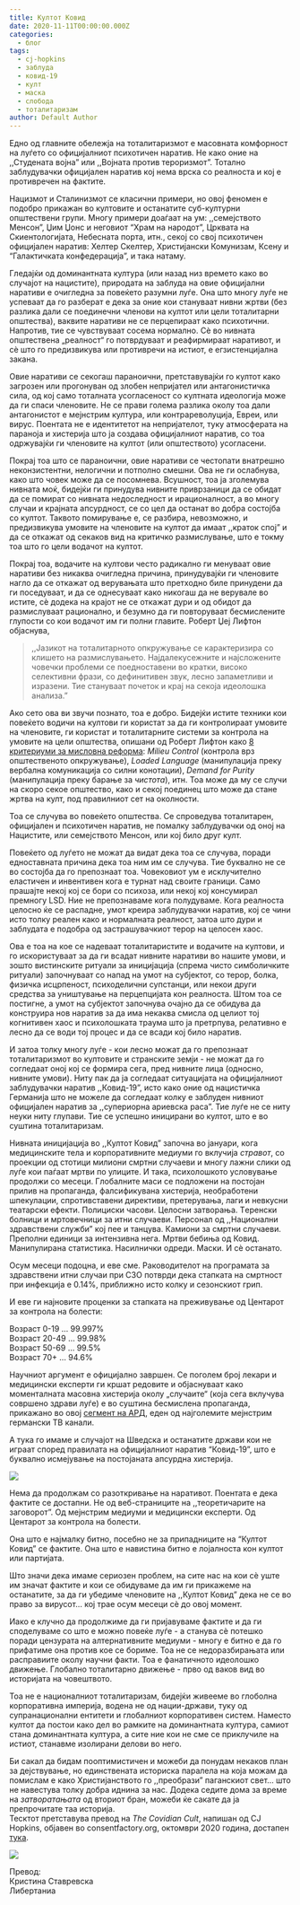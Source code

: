 ```yaml
---
title: Култот Ковид
date: 2020-11-11T00:00:00.000Z
categories:
  - блог
tags:
  - cj-hopkins
  - заблуда
  - ковид-19
  - култ
  - маска
  - слобода
  - тоталитаризам
author: Default Author
---
```


Едно од главните обележја на тоталитаризмот е масовната комфорност на луѓето со официјалниот психотичен наратив. Не како оние на ,,Студената војна” или ,,Војната против тероризмот”. Тотално заблудувачки официјален наратив кој нема врска со реалноста и кој е противречен на фактите.

Нацизмот и Сталинизмот се класични примери, но овој феномен е подобро прикажан во култовите и останатите суб-културни општествени групи. Многу примери доаѓаат на ум: ,,семејството Менсон”, Џим Џонс и неговиот “Храм на народот”, Црквата на Скиентологијата, Небесната порта, итн., секој со свој психотичен официјален наратив: Хелтер Скелтер, Христијански Комунизам, Ксену и “Галактичката конфедерација”, и така натаму. 

Гледајќи од доминантната култура (или назад низ времето како во случајот на нацистите), природата на заблуда на овие официјални наративи е очигледна за повеќето разумни луѓе. Она што многу луѓе не успеваат да го разберат е дека за оние кои стануваат нивни жртви (без разлика дали се поединечни членови на култот или цели тоталитарни општества), ваквите наративи не се перцепираат како психотични. Напротив, тие се чувствуваат сосема нормално. Сè во нивната општествена „реалност“ го потврдуваат и реафирмираат наративот, и сè што го предизвикува или противречи на истиот, е егзистенцијална закана.

Овие наративи се секогаш параноични, претставувајќи го култот како загрозен или прогонуван од злобен непријател или антагонистичка сила, од кој само тоталната усогласеност со култната идеологија може да ги спаси членовите. Не се прави голема разлика околу тоа дали антагонистот е мејнстрим култура, или контрареволуција, Евреи, или вирус. Поентата не е идентитетот на непријателот, туку атмосферата на параноја и хистерија што ја создава официјалниот наратив, со тоа одржувајќи ги членовите на култот (или општеството) усогласени.

Покрај тоа што се параноични, овие наративи се честопати внатрешно неконзистентни, нелогични и потполно смешни. Ова не ги ослабнува, како што човек може да се посомнева. Всушност, тоа ја зголемува нивната моќ, бидејќи ги принудува нивните приврзаници да се обидат да се помират со нивната недоследност и ирационалност, а во многу случаи и крајната апсурдност, се со цел да останат во добра состојба со култот. Таквото помирување е, се разбира, невозможно, и предизвикува умовите на членовите на култот да имаат ,,краток спој” и да се откажат од секаков вид на критичко размислување, што е токму тоа што го цели водачот на култот.

Покрај тоа, водачите на култови често радикално ги менуваат овие наративи без никаква очигледна причина, принудувајќи ги членовите нагло да се откажат од верувањата што претходно биле принудени да ги поседуваат, и да се однесуваат како никогаш да не верувале во истите, сè додека на крајот не се откажат дури и од обидот да размислуваат рационално, и безумно да ги повторуваат бесмислените глупости со кои водачот им ги полни главите. Роберт Џеј Лифтон објаснува,

> ,,Јазикот на тоталитарното опкружување се карактеризира со клишето на размислувањето. Најдалекусежните и најсложените човечки проблеми се поедноставени во кратки, високо селективни фрази, со дефинитивен звук, лесно запаметливи и изразени. Тие стануваат почеток и крај на секоја идеолошка анализа.”

Ако сето ова ви звучи познато, тоа е добро. Бидејќи истите техники кои повеќето водичи на култови ги користат за да ги контролираат умовите на членовите, ги користат и тоталитарните системи за контрола на умовите на цели општества, опишани од Роберт Лифтон како [8 критериуми за мисловна реформа](https://www.openmindsfoundation.org/the-basics-liftons-eight-criteria-of-thought-reform/): _Milieu Control_ (контрола врз општественото опкружување), _Loaded Language_ (манипулација преку вербална комуникација со силни конотации), _Demand for Purity_ (манипулација преку барање за _чистота_), итн. Тоа може да му се случи на скоро секое општество, како и секој поединец што може да стане жртва на култ, под правилниот сет на околности.

Тоа се случува во повеќето општества. Се спроведува тоталитарен, официјален и психотичен наратив, не помалку заблудувачки од оној на Нацистите, или семејството Менсон, или кој било друг култ.

Повеќето од луѓето не можат да видат дека тоа се случува, поради едноставната причина дека тоа ним им се случува. Тие буквално не се во состојба да го препознаат тоа. Човековиот ум е исклучително еластичен и инвентивен кога е турнат над своите граници. Само прашајте некој кој се бори со психоза, или некој кој консумирал премногу LSD. Ние не препознаваме кога полудуваме. Кога реалноста целосно ќе се распадне, умот креира заблудувачки наратив, кој се чини исто толку реален како и нормалната реалност, затоа што дури и заблудата е подобра од застрашувачкиот терор на целосен хаос.

Ова е тоа на кое се надеваат тоталитаристите и водачите на култови, и го искористуваат за да ги всадат нивните наративи во нашите умови, и зошто вистинските ритуали за иницијација (спрема чисто симболичките ритуали) започнуваат со напад на умот на субјектот, со терор, болка, физичка исцрпеност, психоделични супстанци, или некои други средства за уништување на перцепцијата кон реалноста. Штом тоа се постигне, а умот на субјектот започнува очајно да се обидува да конструира нов наратив за да има некаква смисла од целиот тој когнитивен хаос и психолошката траума што ја претрпува, релативно е лесно да се води тој процес и да се всади кој било наратив.

И затоа толку многу луѓе - кои лесно можат да го препознаат тоталитаризмот во култовите и странските земји - не можат да го согледаат оној кој се формира сега, пред нивните лица (односно, нивните умови). Ниту пак да ја согледаат ситуацијата на официјалниот заблудувачки наратив ,,Ковид-19”, исто како оние од нацистичка Германија што не можеле да согледаат колку е заблуден нивниот официјален наратив за ,,супериорна ариевска раса”. Тие луѓе не се ниту неуки ниту глупави. Тие се успешно иницирани во култот, што е во суштина тоталитаризам.

Нивната иницијација во ,,Култот Ковид” започна во јануари, кога медицинските тела и корпоративните медиуми го вклучија _стравот_, со проекции од стотици милиони смртни случаеви и многу лажни слики од луѓе кои паѓаат мртви по улиците. И така, психолошкото условување продолжи со месеци. Глобалните маси се подложени на постојан прилив на пропаганда, фалсификувана хистерија, необработени шпекулации, спротивставени директиви, претерувања, лаги и невкусни театарски ефекти. Полициски часови. Целосни затворања. Tеренски болници и мртовечници за итни случаеви. Персонал од ,,Национални здравствени служби” кој пее и танцува. Камиони за смртни случаеви. Преполни eдиници за интензивна нега. Мртви бебиња од Ковид. Манипулирана статистика. Насилнички одреди. Маски. И сè останато. 

Осум месеци подоцна, и еве сме. Раководителот на програмата за здравствени итни случаи при СЗО потврди дека стапката на смртност при инфекција е 0.14%, приближно исто колку и сезонскиот грип. 

И еве ги најновите проценки за стапката на преживување од Центарот за контрола на болести:

Возраст 0-19 … 99.997%  
Возраст 20-49 … 99.98%  
Возраст 50-69 … 99.5%  
Возраст 70+ … 94.6%

Научниот аргумент е официјално завршен. Се поголем број лекари и медицински експерти ги кршат редовите и објаснуваат како моменталната масовна хистерија околу „случаите“ (која сега вклучува совршено здрави луѓе) е во суштина бесмислена пропаганда, прикажано во овој [сегмент на АРД](https://odysee.com/@hobeets:0/ard-scientists-call-for-second-phase:7), еден од најголемите мејнстрим германски ТВ канали.

А тука го имаме и случајот на Шведска и останатите држави кои не играат според правилата на официјалниот наратив “Ковид-19”, што е буквално исмејување на постојаната апсурдна хистерија.

![](http://libertaniabackup.local/wp-content/uploads/2020/11/sweden-kris.png)

Нема да продолжам со разоткривање на наративот. Поентата е дека фактите се достапни. Не од веб-страниците на ,,теоретичарите на заговорот”. Од мејнстрим медиуми и медицински експерти. Од Центарот за контрола на болести. 

Она што е најмалку битно, посебно не за припадниците на “Култот Ковид” се фактите. Она што е навистина битно е лојалноста кон култот или партијата.

Што значи дека имаме сериозен проблем, на сите нас на кои сè уште им значат фактите и кои се обидуваме да им ги прикажеме на останатите, за да ги убедиме членовите на ,,Култот Ковид” дека не се во право за вирусот… кој трае осум месеци сѐ до овој момент.

Иако е клучно да продолжиме да ги пријавуваме фактите и да ги споделуваме со што е можно повеќе луѓе - а станува сè потешко поради цензурата на алтернативните медиуми - многу е битно е да го прифатиме она против кое се бориме. Тоа не се недоразбирањата или расправиите околу научни факти. Тоа е фанатичното идеолошко движење. Глобално тоталитарно движење - прво од ваков вид во историјата на човештвото.

Тоа не е националниот тоталитаризам, бидејќи живееме во глоболна корпоративна империја, водена не од нации-држави, туку од супранационални ентитети и глобалниот корпоративен систем. Наместо култот да постои како дел во рамките на доминантната култура, самиот стана доминантната култура, а сите ние кои не сме се приклучиле на истиот, станавме изолирани делови во него. 

Би сакал да бидам пооптимистичен и можеби да понудам некаков план за дејствување, но единствената историска паралела на која можам да помислам е како Христијанството го ,,преобрази” паганскиот свет… што не навестува толку добра иднина за нас. Додека седите дома за време на _затворатањата_ од вториот бран, можеби ќе сакате да ја препрочитате таа историја.  
Тесктот претставува превод на _The Covidian Cult_, напишан од CJ Hopkins, објавен во consentfactory.org, октомври 2020 година, достапен [тука](https://consentfactory.org/2020/10/13/the-covidian-cult/).

![](http://libertaniabackup.local/wp-content/uploads/2020/05/Screen-Shot-2020-05-21-at-6.10.02-PM-1024x998.png)

Превод:  
Кристина Ставревска  
Либертаниа
